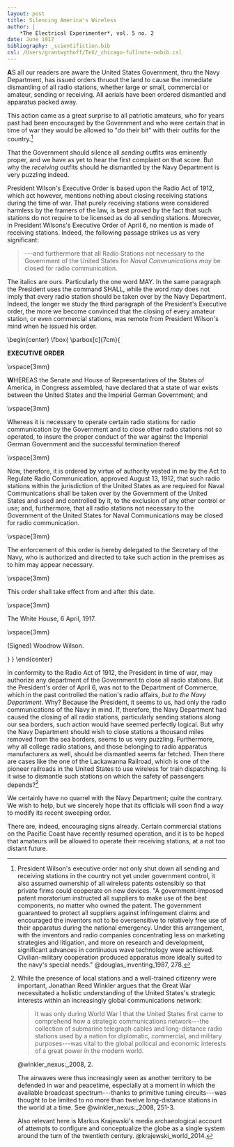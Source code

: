```yaml
---
layout: post
title: Silencing America's Wireless
author: |
    *The Electrical Experimenter*, vol. 5 no. 2
date: June 1917
bibliography: _scientifiction.bib
csl: /Users/grantwythoff/TeX/_chicago-fullnote-nobib.csl
---
```


**A**S all our readers are aware the United States Government, thru the Navy Department, has issued orders thruout the land to cause the immediate dismantling of all radio stations, whether large or small, commercial or amateur, sending or receiving.  All aerials have been ordered dismantled and apparatus packed away.

This action came as a great surprise to all patriotic amateurs, who for years past had been encouraged by the Government and who were certain that in time of war they would be allowed to "do their bit" with their outfits for the country.[^pne] 

That the Government should silence all *sending* outfits was eminently proper, and we have as yet to hear the first complaint on that score. But why the *receiving* outfits should he dismantled by the Navy Department is very puzzling indeed.

President Wilson's Executive Order is based upon the Radio Act of 1912, which act however, mentions nothing about closing receiving stations during the time of war. That purely receiving stations were considered harmless by the framers of the law, is best proved by the fact that such stations do not require to be licensed as do all sending stations. Moreover, in President Wilsons's Executive Order of April 6, no mention is made of receiving stations. Indeed, the following passage strikes us as very significant:

> ---and furthermore that all Radio Stations not necessary to the Government of the United States for *Naval Communications may* be closed for radio communication.

The italics are ours.  Particularly the one word MAY.  In the same paragraph the President uses the command SHALL, while the word *may* does not imply that every radio station should be taken over by the Navy Department.  Indeed, the longer we study the third paragraph of the President's Executive order, the more we become convinced that the closing of every amateur station, or even commercial stations, was remote from President Wilson's mind when he issued his order.

\begin{center}
\fbox{
  \parbox[c]{7cm}{

**EXECUTIVE ORDER**

\vspace{3mm}

**W**HEREAS the Senate and House of Representatives of the States of America, in Congress assembled, have declared that a state of war exists between the United States and the Imperial German Government; and 

\vspace{3mm}

Whereas it is necessary to operate certain radio stations for radio communication by the Government and to close other radio stations not so operated, to insure the proper conduct of the war against the Imperial German Government and the successful termination thereof 

\vspace{3mm}

Now, therefore, it is ordered by virtue of authority vested in me by the Act to Regulate Radio Communication, approved August 13, 1912, that such radio stations within the jurisdiction of the United States as are required for Naval Communications shall be taken over by the Government of the United States and used and controlled by it, to the exclusion of any other control or use; and, furthermore, that all radio stations not necessary to the Government of the United States for Naval Communications may be closed for radio communication. 

\vspace{3mm}

The enforcement of this order is hereby delegated to the Secretary of the Navy, who is authorized and directed to take such action in the premises as to him may appear necessary. 

\vspace{3mm}

This order shall take effect from and after this date. 

\vspace{3mm}

The White House, 
6 April, 1917.

\vspace{3mm}

(Signed)
Woodrow Wilson.

  }
}
\end{center}

In conformity to the Radio Act of 1912, the President in time of war, may authorize any department of the Government to close all radio stations. But the President's order of April 6, was not to the Department of Commerce, which in the past controlled the nation's radio affairs, *but to the Navy Department.* Why? Because the President, it seems to us, had only the radio communications of the Navy in mind. If, therefore, the Navy Department had caused the closing of all radio stations, particularly sending stations along our sea borders, such action would have seemed perfectly logical. But why the Navy Department should wish to close stations a thousand miles removed from the sea borders, seems to us very puzzling. Furthermore, why all college radio stations, and those belonging to radio apparatus manufacturers as well, should be dismantled seems far fetched. Then there are cases like the one of the Lackawanna Railroad, which is one of the pioneer railroads in the United States to use wireless for train dispatching. Is it wise to dismantle such stations on which the safety of passengers depends?[^far]

We certainly have no quarrel with the Navy Department; quite the contrary.  We wish to help, but we sincerely hope that its officials will soon find a way to modify its recent sweeping order.

There are, indeed, encouraging signs already.  Certain commercial stations on the Pacific Coast have recently resumed operation, and it is to be hoped that amateurs will be allowed to operate their receiving stations, at a not too distant future.

[^pne]: President Wilson's executive order not only shut down all sending and receiving stations in the country not yet under government control, it also assumed ownership of all wireless patents ostensibly so that private firms could cooperate on new devices.  "A government-imposed patent moratorium instructed all suppliers to make use of the best components, no matter who owned the patent.  The government guaranteed to protect all suppliers against infringement claims and encouraged the inventors not to be oversensitive to relatively free use of their apparatus during the national emergency.  Under this arrangement, with the inventors and radio companies concentrating less on marketing strategies and litigation, and more on research and development, significant advances in continuous wave technology were achieved.  Civilian-military cooperation produced apparatus more ideally suited to the navy's special needs." @douglas_inventing_1987, 278.

[^far]: While the presence of local stations and a well-trained citizenry were important, Jonathan Reed Winkler argues that the Great War necessitated a holistic understanding of the United States's strategic interests within an increasingly global communications network:

    > It was only during World War I that the United States first came to comprehend how a strategic communications network---the collection of submarine telegraph cables and long-distance radio stations used by a nation for diplomatic, commercial, and military purposes---was vital to the global political and economic interests of a great power in the modern world.

    @winkler_nexus:_2008, 2.  
    
    The airwaves were thus increasingly seen as another territory to be defended in war and peacetime, especially at a moment in which the available broadcast spectrum---thanks to primitive tuning circuits---was thought to be limited to no more than twelve long-distance stations in the world at a time.  See @winkler_nexus:_2008, 251-3.

    Also relevant here is Markus Krajewski's media archaeological account of attempts to configure and conceptualize the globe as a single system around the turn of the twentieth century. @krajewski_world_2014.